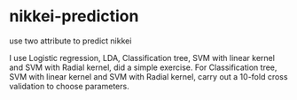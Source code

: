 # nikkei-prediction
use two attribute to predict nikkei

I use Logistic regression, LDA, Classification tree, SVM with linear kernel and SVM with Radial kernel, did a simple exercise.
For Classification tree, SVM with linear kernel and SVM with Radial kernel, carry out a 10-fold cross validation to choose parameters. 
